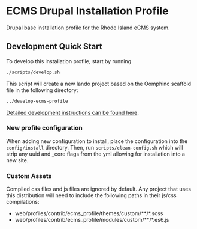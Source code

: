 # ECMS Drupal Installation Profile
Drupal base installation profile for the Rhode Island eCMS system.

## Development Quick Start
To develop this installation profile, start by running

```bash
./scripts/develop.sh
```

This script will create a new lando project based on the Oomphinc scaffold file
in the following directory:

```bash
../develop-ecms-profile
```

[Detailed development instructions can be found here](docs/development.md).

### New profile configuration
When adding new configuration to install, place the configuration into the
`config/install` directory. Then, run `scripts/clean-config.sh` which will
strip any uuid and _core flags from the yml allowing for installation into
a new site.

### Custom Assets
Compiled css files and js files are ignored by default. Any project that uses
this distribution will need to include the following paths in their js/css
compilations:

- web/profiles/contrib/ecms_profile/themes/custom/**/*.scss
- web/profiles/contrib/ecms_profile/modules/custom/**/*.es6.js
